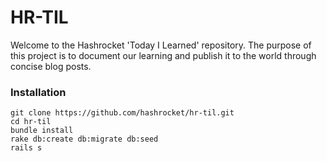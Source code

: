 # HR-TIL

Welcome to the Hashrocket 'Today I Learned' repository. The purpose of this project is to document our learning and publish it to the world through concise blog posts.

### Installation

```
git clone https://github.com/hashrocket/hr-til.git
cd hr-til
bundle install
rake db:create db:migrate db:seed
rails s
```
